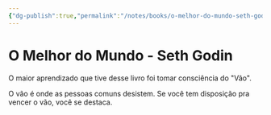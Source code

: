 ```yaml
---
{"dg-publish":true,"permalink":"/notes/books/o-melhor-do-mundo-seth-godin/","dgHomeLink":true,"dgPassFrontmatter":false}
---
```


# O Melhor do Mundo - Seth Godin

O maior aprendizado que tive desse livro foi tomar consciência do "Vão".

O vão é onde as pessoas comuns desistem. Se você tem disposição pra vencer o vão, você se destaca.


